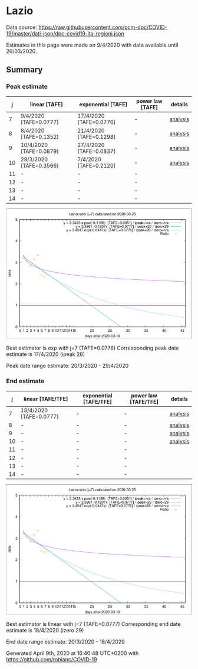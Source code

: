 # Lazio


Data source: https://raw.githubusercontent.com/pcm-dpc/COVID-19/master/dati-json/dpc-covid19-ita-regioni.json

Estimates in this page were made on 9/4/2020 with data available until 26/03/2020.


## Summary 

### Peak estimate 
|j|linear [TAFE]|exponential [TAFE]|power law [TAFE]|details|
|---|----|-----------|---------|-------|
|7|9/4/2020 [TAFE=0.0777]|17/4/2020 [TAFE=0.0776]|-|[analysis](COVID-19_lazio_j7_2020-03-26.md)|
|8|8/4/2020 [TAFE=0.1352]|21/4/2020 [TAFE=0.1298]|-|[analysis](COVID-19_lazio_j8_2020-03-26.md)|
|9|10/4/2020 [TAFE=0.0879]|27/4/2020 [TAFE=0.0837]|-|[analysis](COVID-19_lazio_j9_2020-03-26.md)|
|10|28/3/2020 [TAFE=0.3566]|7/4/2020 [TAFE=0.2120]|-|[analysis](COVID-19_lazio_j10_2020-03-26.md)|
|11|-|-|-||
|12|-|-|-||
|13|-|-|-||
|14|-|-|-||

![best peak estimate](COVID-19_lazio_j7_2020-03-26.png)

Best estimator is exp with j=7 (TAFE=0.0776)
Corresponding peak date estimate is 17/4/2020 (ipeak 28)


Peak date range estimate: 20/3/2020 - 29/4/2020

### End estimate 
|j|linear [TAFE/TFE]|exponential [TAFE/TFE]|power law [TAFE/TFE]|details|
|---|----|-----------|---------|-------|
|7|18/4/2020 [TAFE=0.0777]|-|-|[analysis](COVID-19_lazio_j7_2020-03-26.md)|
|8|-|-|-|[analysis](COVID-19_lazio_j8_2020-03-26.md)|
|9|-|-|-|[analysis](COVID-19_lazio_j9_2020-03-26.md)|
|10|-|-|-|[analysis](COVID-19_lazio_j10_2020-03-26.md)|
|11|-|-|-||
|12|-|-|-||
|13|-|-|-||
|14|-|-|-||

![best zero estimate](COVID-19_lazio_j7_2020-03-26.png)

Best estimator is linear with j=7 (TAFE=0.0777)
Corresponding end date estimate is 18/4/2020 (izero 29)


End date range estimate: 20/3/2020 - 18/4/2020

Generated April 9th, 2020 at 16:40:48 UTC+0200 with https://github.com/robianc/COVID-19
